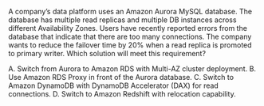 A company’s data platform uses an Amazon Aurora MySQL database. The database has multiple read replicas and multiple DB instances across different Availability Zones. Users have recently reported errors from the database that indicate that there are too many connections. The company wants to reduce the failover time by 20% when a read replica is promoted to primary writer. Which solution will meet this requirement? 

A. Switch from Aurora to Amazon RDS with Multi-AZ cluster deployment. 
B. Use Amazon RDS Proxy in front of the Aurora database. 
C. Switch to Amazon DynamoDB with DynamoDB Accelerator (DAX) for read connections. 
D. Switch to Amazon Redshift with relocation capability.